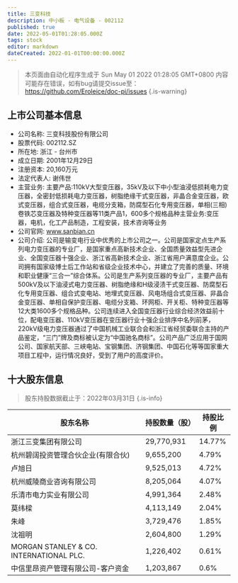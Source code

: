 ```yaml
---
title: 三变科技
description: 中小板 - 电气设备 - 002112
published: true
date: 2022-05-01T01:28:05.000Z
tags: stock
editor: markdown
dateCreated: 2022-01-01T00:00:00.000Z
---
```


> 本页面由自动化程序生成于 Sun May 01 2022 01:28:05 GMT+0800
> 内容可能存在错误，如有bug请提交issue至：https://github.com/Eroleice/doc-pi/issues
{.is-warning}

## 上市公司基本信息
- 公司名称: 三变科技股份有限公司
- 股票代码: 002112.SZ
- 所在地: 浙江 - 台州市
- 成立日期: 2001年12月29日
- 注册资本: 20,160万元
- 法定代表人: 谢伟世
- 主营业务: 主要产品:110kV大型变压器，35kV及以下中小型油浸低损耗电力变压器，全密封低损耗电力变压器，树脂绝缘干式变压器，非晶合金变压器，欧式变压器，组合式变压器，电缆分支箱，防腐型石化专用变压器，单相(三相)卷铁芯变压器及特种变压器等11类产品1，600多个规格品种主营业务:变压器，电机，化工产品制造，工程安装，技术咨询等业务
- 公司官网: www.sanbian.cn
- 公司介绍: 公司是输变电行业中优秀的上市公司之一。公司是国家定点生产系列电力变压器的专业厂，是国家重点高新技术企业、全国质量效益型先进企业、全国变压器十强企业、浙江省高新技术企业、浙江省用户满意度企业。公司拥有国家级博士后工作站和省级企业技术中心，并建立了完善的质量、环境和职业健康“三合一”综合体系。公司是生产系列变压器的专业厂，主要产品有500kV及以下油浸式电力变压器、树脂绝缘和H级浸渍干式变压器、防腐型石化专用变压器、组合式变电站、地埋式变压器、风电场组合式变压器、非晶合金变压器、单相自保护变压器、电缆分支箱、环网柜、开关柜、特种变压器等12大类1600多个规格品种。公司连续进入全国变压器行业综合经济效益前十位，配电变压器、110kV变压器在变压器行业十强企业排序中名列前茅，220kV级电力变压器通过了中国机械工业联合会和浙江省经贸委联合主持的产品鉴定，“三门”牌及商标被认定为“中国驰名商标”。公司产品广泛应用于国网公司、国家航天部、三峡电站、宝钢集团、济钢集团、中国石化等等国家重大项目工程中，运行情况良好，受到了用户的高度评价。


## 十大股东信息
> 股东持股数据截止于：2022年03月31日
{.is-info}

| 股东名称 | 持股数量（股） | 持股比例 |
| --- | --- | --- |
| 浙江三变集团有限公司 | 29,770,931 | 14.77% |
| 杭州碧阔投资管理合伙企业(有限合伙) | 9,655,200 | 4.79% |
| 卢旭日 | 9,525,013 | 4.72% |
| 杭州威陵商业咨询有限公司 | 8,205,064 | 4.07% |
| 乐清市电力实业有限公司 | 4,991,364 | 2.48% |
| 莫纬樑 | 4,113,149 | 2.04% |
| 朱峰 | 3,729,476 | 1.85% |
| 沈祖明 | 2,604,800 | 1.29% |
| MORGAN STANLEY & CO. INTERNATIONAL PLC. | 1,226,402 | 0.61% |
| 中信里昂资产管理有限公司-客户资金 | 1,203,867 | 0.6% |




